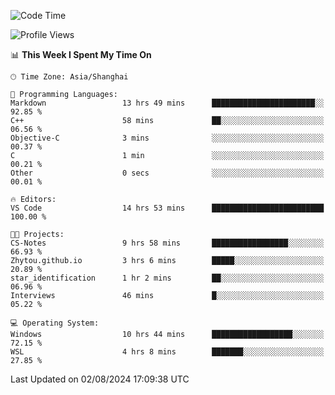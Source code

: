 <!--START_SECTION:waka-->
![Code Time](http://img.shields.io/badge/Code%20Time-1%2C884%20hrs%208%20mins-blue)

![Profile Views](http://img.shields.io/badge/Profile%20Views-4-blue)

📊 **This Week I Spent My Time On** 

```text
🕑︎ Time Zone: Asia/Shanghai

💬 Programming Languages: 
Markdown                 13 hrs 49 mins      ███████████████████████░░   92.85 % 
C++                      58 mins             ██░░░░░░░░░░░░░░░░░░░░░░░   06.56 % 
Objective-C              3 mins              ░░░░░░░░░░░░░░░░░░░░░░░░░   00.37 % 
C                        1 min               ░░░░░░░░░░░░░░░░░░░░░░░░░   00.21 % 
Other                    0 secs              ░░░░░░░░░░░░░░░░░░░░░░░░░   00.01 % 

🔥 Editors: 
VS Code                  14 hrs 53 mins      █████████████████████████   100.00 % 

🐱‍💻 Projects: 
CS-Notes                 9 hrs 58 mins       █████████████████░░░░░░░░   66.93 % 
Zhytou.github.io         3 hrs 6 mins        █████░░░░░░░░░░░░░░░░░░░░   20.89 % 
star_identification      1 hr 2 mins         ██░░░░░░░░░░░░░░░░░░░░░░░   06.96 % 
Interviews               46 mins             █░░░░░░░░░░░░░░░░░░░░░░░░   05.22 % 

💻 Operating System: 
Windows                  10 hrs 44 mins      ██████████████████░░░░░░░   72.15 % 
WSL                      4 hrs 8 mins        ███████░░░░░░░░░░░░░░░░░░   27.85 % 
```


 Last Updated on 02/08/2024 17:09:38 UTC
<!--END_SECTION:waka-->